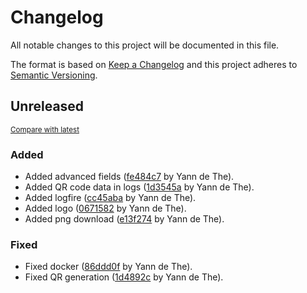 # Changelog

All notable changes to this project will be documented in this file.

The format is based on [Keep a Changelog](http://keepachangelog.com/en/1.0.0/)
and this project adheres to [Semantic Versioning](http://semver.org/spec/v2.0.0.html).

<!-- insertion marker -->
## Unreleased

<small>[Compare with latest](https://github.com/ydethe/qrgen/compare/0fb48dd34c26774884b960a3eb32a5f23abd1357...HEAD)</small>

### Added

- Added advanced fields ([fe484c7](https://github.com/ydethe/qrgen/commit/fe484c7226fac4cfbe2f78d5e8015eaf28964d1c) by Yann de The).
- Added QR code data in logs ([1d3545a](https://github.com/ydethe/qrgen/commit/1d3545a36a1bae15b31f9486bad5bdd4e619bd8f) by Yann de The).
- Added logfire ([cc45aba](https://github.com/ydethe/qrgen/commit/cc45aba86822f947a388f74a2ddfebe6f8b737ba) by Yann de The).
- Added logo ([0671582](https://github.com/ydethe/qrgen/commit/067158228e74ba4e337b804a5fb026350a8f808d) by Yann de The).
- Added png download ([e13f274](https://github.com/ydethe/qrgen/commit/e13f2741d25ee0395e8892730ae089c70d3842cd) by Yann de The).

### Fixed

- Fixed docker ([86ddd0f](https://github.com/ydethe/qrgen/commit/86ddd0ff6e1e6feeea223220073abb74be62ef5b) by Yann de The).
- Fixed QR generation ([1d4892c](https://github.com/ydethe/qrgen/commit/1d4892c8e5abf5b83dd9aba73badbef9218ea51c) by Yann de The).

<!-- insertion marker -->

